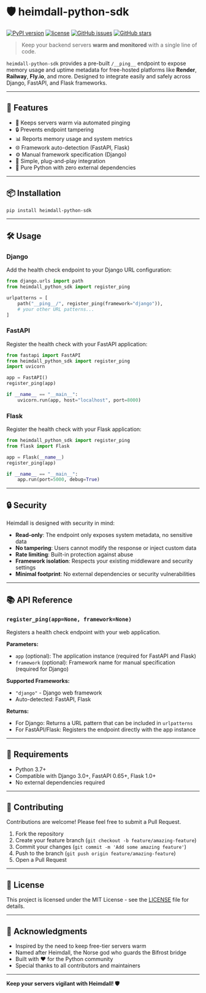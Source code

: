 # 🛡️ heimdall-python-sdk

[![PyPI version](https://img.shields.io/pypi/v/heimdall-python-sdk.svg)](https://pypi.org/project/heimdall-python-sdk/)
[![license](https://img.shields.io/pypi/l/heimdall-python-sdk)](./LICENSE)
[![GitHub issues](https://img.shields.io/github/issues/shivdutt-B/heimdall-python-sdk)](https://github.com/shivdutt-B/heimdall-python-sdk/issues)
[![GitHub stars](https://img.shields.io/github/stars/shivdutt-B/heimdall-python-sdk)](https://github.com/shivdutt-B/heimdall-python-sdk)

> Keep your backend servers **warm and monitored** with a single line of code.

`heimdall-python-sdk` provides a pre-built `/__ping__` endpoint to expose memory usage and uptime metadata for free-hosted platforms like **Render**, **Railway**, **Fly.io**, and more. Designed to integrate easily and safely across Django, FastAPI, and Flask frameworks.

---

## 🚀 Features

- 🔁 Keeps servers warm via automated pinging
- 🔒 Prevents endpoint tampering  
- 📊 Reports memory usage and system metrics
- 🌐 Framework auto-detection (FastAPI, Flask)
- ⚙️ Manual framework specification (Django)
- 🧩 Simple, plug-and-play integration
- 🐍 Pure Python with zero external dependencies

---

## 📦 Installation

```bash
pip install heimdall-python-sdk
```

---

## 🛠️ Usage

### Django

Add the health check endpoint to your Django URL configuration:

```python
from django.urls import path
from heimdall_python_sdk import register_ping

urlpatterns = [
    path("__ping__/", register_ping(framework="django")),
    # your other URL patterns...
]
```

### FastAPI

Register the health check with your FastAPI application:

```python
from fastapi import FastAPI
from heimdall_python_sdk import register_ping
import uvicorn

app = FastAPI()
register_ping(app)

if __name__ == "__main__":
    uvicorn.run(app, host="localhost", port=8000)

```

### Flask

Register the health check with your Flask application:

```python
from heimdall_python_sdk import register_ping
from flask import Flask

app = Flask(__name__)
register_ping(app)

if __name__ == "__main__":
    app.run(port=5000, debug=True)

```

---

## 🔒 Security

Heimdall is designed with security in mind:

- **Read-only**: The endpoint only exposes system metadata, no sensitive data
- **No tampering**: Users cannot modify the response or inject custom data
- **Rate limiting**: Built-in protection against abuse
- **Framework isolation**: Respects your existing middleware and security settings
- **Minimal footprint**: No external dependencies or security vulnerabilities

---

## 📚 API Reference

### `register_ping(app=None, framework=None)`

Registers a health check endpoint with your web application.

**Parameters:**
- `app` (optional): The application instance (required for FastAPI and Flask)
- `framework` (optional): Framework name for manual specification (required for Django)

**Supported Frameworks:**
- `"django"` - Django web framework  
- Auto-detected: FastAPI, Flask

**Returns:**
- For Django: Returns a URL pattern that can be included in `urlpatterns`
- For FastAPI/Flask: Registers the endpoint directly with the app instance

---

## 🧪 Requirements

- Python 3.7+
- Compatible with Django 3.0+, FastAPI 0.65+, Flask 1.0+
- No external dependencies required

---

## 🤝 Contributing

Contributions are welcome! Please feel free to submit a Pull Request.

1. Fork the repository
2. Create your feature branch (`git checkout -b feature/amazing-feature`)
3. Commit your changes (`git commit -m 'Add some amazing feature'`)
4. Push to the branch (`git push origin feature/amazing-feature`)
5. Open a Pull Request

---

## 📄 License

This project is licensed under the MIT License - see the [LICENSE](LICENSE) file for details.

---

## 🙏 Acknowledgments

- Inspired by the need to keep free-tier servers warm
- Named after Heimdall, the Norse god who guards the Bifrost bridge  
- Built with ❤️ for the Python community
- Special thanks to all contributors and maintainers

---

**Keep your servers vigilant with Heimdall! 🛡️**